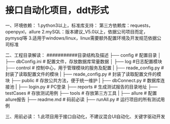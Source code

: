 # 接口自动化项目，ddt形式

一、环境依赖：
1.python3以上，标准库支持： 第三方依赖库：requests，openpyxl，allure
2.mySQL：版本建议_V5.0以上，依据公司项目而定，pymysql等
3.适用于windows/linux，linux需要额外配置环境及开发规范依据公司标准

二、工程目录解读：
###########目录结构及描述
├── config                                  # 配置目录
│       ├── dbConfig.ini                    # 配置文件，存放数据库常量数据
│       ├── log                             #日志配置模块
├── control                                 # 控制中心，用于管理模块的服务及配置
|       ├── reade_config.py                 # 封装了读取配置文件的模块
|       ├── reade_config.py                 # 封装了读取配置文件的模块
├── public                                  # 存放公共方法，便于统一维护
|       ├── dbConnect.py                    # 数据库连接池
|       ├── login.py                        # PC登录
├── reports                                 # 生成测试报告的目录地址
├── testCases                               # 存放测试用例
├── tools                                   # 存放第三方工具
|       ├── allure                          # 配置allure报告
├── readme.md                               # 码前必读
├── runAll.py                               # 运行项目的所有测试用例


三、用前必读：
1.此项目用于接口自动化，不建议混合UI自动化、关键字驱动开发